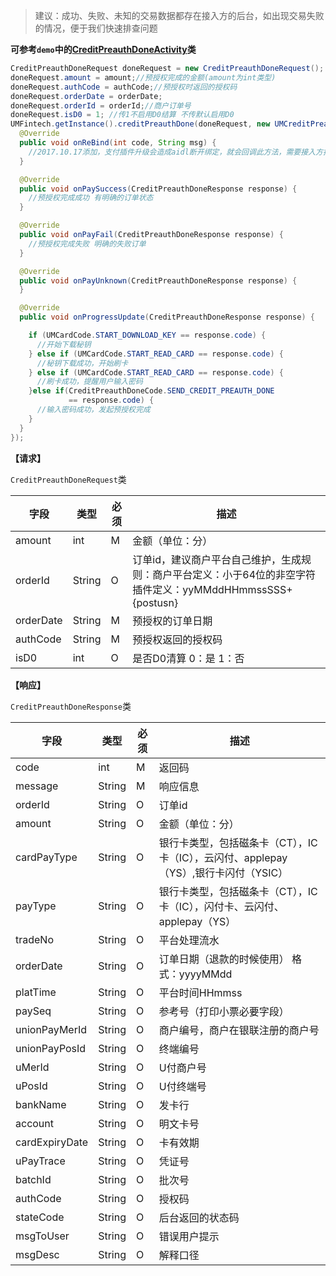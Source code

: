 > 建议：成功、失败、未知的交易数据都存在接入方的后台，如出现交易失败的情况，便于我们快速排查问题

**可参考`demo`中的[CreditPreauthDoneActivity](https://github.com/mr-yang/PayPluginDemo/blob/master/app/src/main/java/com/umpay/payplugindemo/CreditPreauthDoneActivity.java)类**


```java
CreditPreauthDoneRequest doneRequest = new CreditPreauthDoneRequest();
doneRequest.amount = amount;//预授权完成的金额(amount为int类型)
doneRequest.authCode = authCode;//预授权时返回的授权码
doneRequest.orderDate = orderDate;
doneRequest.orderId = orderId;//商户订单号
doneRequest.isD0 = 1; //传1不启用D0结算 不传默认启用D0
UMFintech.getInstance().creditPreauthDone(doneRequest, new UMCreditPreauthDoneCallBack() {
  @Override
  public void onReBind(int code, String msg) {
    //2017.10.17添加，支付插件升级会造成aidl断开绑定，就会回调此方法，需要接入方按照demo重新绑定即可
  }

  @Override
  public void onPaySuccess(CreditPreauthDoneResponse response) {
    //预授权完成成功 有明确的订单状态
  }

  @Override
  public void onPayFail(CreditPreauthDoneResponse response) {
    //预授权完成失败 明确的失败订单
  }

  @Override
  public void onPayUnknown(CreditPreauthDoneResponse response) {             
  }

  @Override
  public void onProgressUpdate(CreditPreauthDoneResponse response) {

    if (UMCardCode.START_DOWNLOAD_KEY == response.code) {
      //开始下载秘钥
    } else if (UMCardCode.START_READ_CARD == response.code) {
      //秘钥下载成功，开始刷卡
    } else if (UMCardCode.START_READ_CARD == response.code) {
      //刷卡成功，提醒用户输入密码                
    }else if(CreditPreauthDoneCode.SEND_CREDIT_PREAUTH_DONE 
             == response.code) {
      //输入密码成功，发起预授权完成
    }
  }
});
```

**【请求】**

`CreditPreauthDoneRequest`类

| 字段  | 类型  | 必须  | 描述  |
| ------------ | ------------ | ------------ | ------------ |
| amount  | int  | M  | 金额（单位：分）  |
| orderId  | String  | O  | 订单id，建议商户平台自己维护，生成规则：商户平台定义：小于64位的非空字符插件定义：yyMMddHHmmssSSS+{postusn} |
| orderDate  | String  | M  | 预授权的订单日期  |
| authCode  | String  | M  | 预授权返回的授权码  |
| isD0 | int | O | 是否D0清算 0：是 1：否 |


**【响应】**

`CreditPreauthDoneResponse`类


| 字段  | 类型  | 必须  | 描述  |
| ------------ | ------------ | ------------ | ------------ |
| code  | int  | M  | 返回码  |
| message  | String  | M  | 响应信息  |
| orderId  | String  | O  | 订单id  |
| amount  | String  | O  | 金额（单位：分）  |
| cardPayType  | String  | O  | 银行卡类型，包括磁条卡（CT），IC卡（IC），云闪付、applepay（YS）,银行卡闪付（YSIC）  |
| payType  | String  | O  | 银行卡类型，包括磁条卡（CT），IC卡（IC），闪付卡、云闪付、applepay（YS）  |
| tradeNo  | String  | O  | 平台处理流水  |
| orderDate  | String  | O  | 订单日期（退款的时候使用） 格式：yyyyMMdd  |
| platTime  | String  | O  | 平台时间HHmmss  |
| paySeq  | String  | O  | 参考号（打印小票必要字段）  |
| unionPayMerId  | String  | O  | 商户编号，商户在银联注册的商户号  |
| unionPayPosId  | String  |  O | 终端编号  |
| uMerId  | String  | O  | U付商户号  |
| uPosId  | String  | O  | U付终端号  |
| bankName  | String  | O  | 发卡行  |
| account  | String  | O  | 明文卡号  |
| cardExpiryDate  | String  | O  | 卡有效期  |
| uPayTrace  | String  | O  | 凭证号  |
| batchId  | String  | O  | 批次号  |
| authCode  | String  | O  | 授权码  |
| stateCode | String | O | 后台返回的状态码 |
| msgToUser | String | O | 错误用户提示 |
| msgDesc | String | O | 解释口径 |